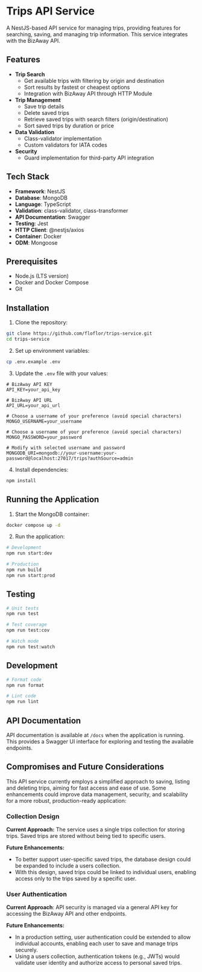 # Trips API Service

A NestJS-based API service for managing trips, providing features for searching, saving, and managing trip information. This service integrates with the BizAway API.

## Features

- **Trip Search**
  - Get available trips with filtering by origin and destination
  - Sort results by fastest or cheapest options
  - Integration with BizAway API through HTTP Module
- **Trip Management**
  - Save trip details
  - Delete saved trips
  - Retrieve saved trips with search filters (origin/destination)
  - Sort saved trips by duration or price
- **Data Validation**
  - Class-validator implementation
  - Custom validators for IATA codes
- **Security**
  - Guard implementation for third-party API integration

## Tech Stack

- **Framework**: NestJS
- **Database**: MongoDB
- **Language**: TypeScript
- **Validation**: class-validator, class-transformer
- **API Documentation**: Swagger
- **Testing**: Jest
- **HTTP Client**: @nestjs/axios
- **Container**: Docker
- **ODM**: Mongoose

## Prerequisites

- Node.js (LTS version)
- Docker and Docker Compose
- Git

## Installation

1. Clone the repository:

```bash
git clone https://github.com/floflor/trips-service.git
cd trips-service
```

2. Set up environment variables:

```bash
cp .env.example .env
```

3. Update the `.env` file with your values:

```
# BizAway API KEY
API_KEY=your_api_key

# BizAway API URL
API_URL=your_api_url

# Choose a username of your preference (avoid special characters)
MONGO_USERNAME=your_username

# Choose a username of your preference (avoid special characters)
MONGO_PASSWORD=your_password

# Modify with selected username and password
MONGODB_URI=mongodb://your-username:your-password@localhost:27017/trips?authSource=admin
```

4. Install dependencies:

```bash
npm install
```

## Running the Application

1. Start the MongoDB container:

```bash
docker compose up -d
```

2. Run the application:

```bash
# Development
npm run start:dev

# Production
npm run build
npm run start:prod
```

## Testing

```bash
# Unit tests
npm run test

# Test coverage
npm run test:cov

# Watch mode
npm run test:watch
```

## Development

```bash
# Format code
npm run format

# Lint code
npm run lint
```

## API Documentation

API documentation is available at `/docs` when the application is running. This provides a Swagger UI interface for exploring and testing the available endpoints.

## Compromises and Future Considerations
This API service currently employs a simplified approach to saving, listing and deleting trips, aiming for fast access and ease of use. Some enhancements could improve data management, security, and scalability for a more robust, production-ready application:

### Collection Design
**Current Approach:** The service uses a single trips collection for storing trips. Saved trips are stored without being tied to specific users.

**Future Enhancements:**

- To better support user-specific saved trips, the database design could be expanded to include a users collection.
- With this design, saved trips could be linked to individual users, enabling access only to the trips saved by a specific user.

### User Authentication
**Current Approach**: API security is managed via a general API key for accessing the BizAway API and other endpoints.

**Future Enhancements:**

- In a production setting, user authentication could be extended to allow individual accounts, enabling each user to save and manage trips securely.
- Using a users collection, authentication tokens (e.g., JWTs) would validate user identity and authorize access to personal saved trips.
